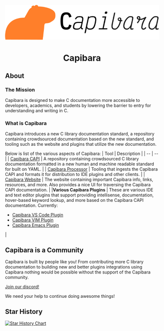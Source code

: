 <div align="center">

<picture>
  <source media="(prefers-color-scheme: dark)" srcset="https://github.com/Capibara-Tools/website/blob/main/clientapp/src/resources/capibara-logo-white-text.svg">
  <img alt="Capibara logo" src="https://raw.githubusercontent.com/Capibara-Tools/website/main/clientapp/src/resources/capibara-logo.svg">
</picture>
<h1>Capibara</h1>
</div>

## About
### The Mission
Capibara is designed to make C documentation more accessible to developers, academics, and students by lowering the barrier to entry for understanding and writing in C.

### What is Capibara
Capibara introduces a new C library documentation standard, a repository containing crowdsourced documentation based on the new standard, and tooling such as the website and plugins that utilize the new documentation.

Below is list of the various aspects of Capibara:
| Tool | Description |
| -- | -- |
| [Capibara CAPI](https://github.com/Capibara-Tools/capi) | A repository containing crowdsourced C library documentation formatted in a new human and machine readable standard for  built on YAML. |
| [Capibara Processor](https://github.com/Capibara-Tools/capibara-processor) | Tooling that ingests the Capibara CAPI and formats it for distribution to IDE plugins and other clients. |
| [Capibara Website](https://github.com/Capibara-Tools/website) | The website containing important Capibara info, links, resources, and more. Also provides a nice UI for traversing the Capibara CAPI documentation. |
|**Various Capibara Plugins** | These are various IDE and text editor plugins that support providing intellisense, documentation, hover-based keyword lookup, and more based on the Capibara CAPI documentation. Currently: <ul><li>[Capibara VS Code Plugin](https://github.com/Capibara-Tools/capibara-vs-code)</li> <li>[Capibara VIM Plugin](https://github.com/Capibara-Tools/capibara-vim)</li> <li>[Capibara Emacs Plugin](https://github.com/Capibara-Tools/capibara-emacs)</li></ul> |

## Capibara is a Community
Capibara is built by people like you! From contributing more C library documentation to building new and better plugins integrations using Capibara nothing would be possible without the support of the Capibara community.

[Join our discord!](https://discord.gg/XwNUMMY4b2)

We need your help to continue doing awesome things!

## Star History
[![Star History Chart](https://api.star-history.com/svg?repos=Capibara-Tools/capi&type=Date)](https://star-history.com/#Capibara-Tools/capi&Date)
<!--

**Here are some ideas to get you started:**

🙋‍♀️ A short introduction - what is your organization all about?
🌈 Contribution guidelines - how can the community get involved?
👩‍💻 Useful resources - where can the community find your docs? Is there anything else the community should know?
🍿 Fun facts - what does your team eat for breakfast?
🧙 Remember, you can do mighty things with the power of [Markdown](https://docs.github.com/github/writing-on-github/getting-started-with-writing-and-formatting-on-github/basic-writing-and-formatting-syntax)
-->
